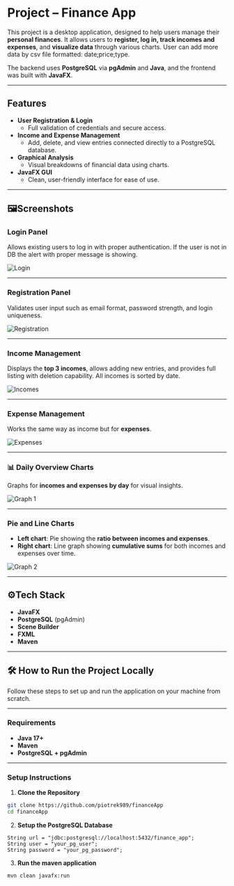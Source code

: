 # Project – Finance App

This project is a desktop application, designed to help users manage
their **personal finances**. It allows users to **register, log in,
track incomes and expenses**, and **visualize data** through various charts.
User can add more data by csv file formatted: date;price;type.

The backend uses **PostgreSQL** via **pgAdmin** and **Java**,
and the frontend was built with **JavaFX**.

---

## Features

- **User Registration & Login**
    - Full validation of credentials and secure access.
- **Income and Expense Management**
    - Add, delete, and view entries connected directly to a PostgreSQL database.
- **Graphical Analysis**
    - Visual breakdowns of financial data using charts.
- **JavaFX GUI**
    - Clean, user-friendly interface for ease of use.

---

## 🖼Screenshots

### Login Panel
Allows existing users to log in with proper authentication. If the user
is not in DB the alert with proper message is showing.

![Login](screenshots/login.png)

---

### Registration Panel
Validates user input such as email format, password strength, and login uniqueness.

![Registration](screenshots/registration.png)

---

### Income Management
Displays the **top 3 incomes**, allows adding new entries, 
and provides full listing with deletion capability.
All incomes is sorted by date.

![Incomes](screenshots/incomes.png)

---

### Expense Management
Works the same way as income but for **expenses**.

![Expenses](screenshots/expenses.png)

---

### 📊 Daily Overview Charts
Graphs for **incomes and expenses by day** for visual insights.

![Graph 1](screenshots/graph_1.png)

---

### Pie and Line Charts
- **Left chart**: Pie showing the **ratio between incomes and expenses**.
- **Right chart**: Line graph showing **cumulative sums** for both incomes and expenses over time.

![Graph 2](screenshots/graph_2.png)

---

## ⚙Tech Stack

- **JavaFX**
- **PostgreSQL** (pgAdmin)
- **Scene Builder**
- **FXML**
- **Maven**

---

## 🛠️ How to Run the Project Locally

Follow these steps to set up and run the application on your machine from scratch.

---

### Requirements

- **Java 17+**
- **Maven**
- **PostgreSQL + pgAdmin**
---

### Setup Instructions

1. **Clone the Repository**

```bash
git clone https://github.com/piotrek989/financeApp
cd financeApp
```

2. **Setup the PostgreSQL Database**
```
String url = "jdbc:postgresql://localhost:5432/finance_app";
String user = "your_pg_user";
String password = "your_pg_password";
```

3. **Run the maven application**
```
mvn clean javafx:run
```
